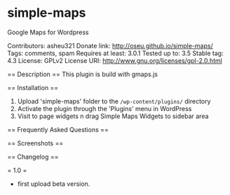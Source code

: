 simple-maps
===========

Google Maps for Wordpress

Contributors: asheu321
Donate link: http://oseu.github.io/simple-maps/
Tags: comments, spam
Requires at least: 3.0.1
Tested up to: 3.5
Stable tag: 4.3
License: GPLv2
License URI: http://www.gnu.org/licenses/gpl-2.0.html


== Description ==
This plugin is build with gmaps.js

== Installation ==
1. Upload 'simple-maps' folder to the `/wp-content/plugins/` directory
2. Activate the plugin through the 'Plugins' menu in WordPress
3. Visit to page widgets n drag Simple Maps Widgets to sidebar area

== Frequently Asked Questions ==


== Screenshots ==


== Changelog ==

= 1.0 =
* first upload beta version.
